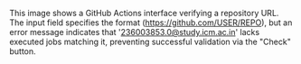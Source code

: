 This image shows a GitHub Actions interface verifying a repository URL. The input field specifies the format (https://github.com/USER/REPO), but an error message indicates that '236003853.0@study.icm.ac.in' lacks executed jobs matching it, preventing successful validation via the "Check" button.
